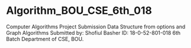 # Algorithm_BOU_CSE_6th_018
Computer Algorithms Project Submission
Data Structure from options and Graph Algorithms
Submitted by: Shofiul Basher
ID: 18-0-52-801-018
6th Batch
Department of CSE, BOU.
